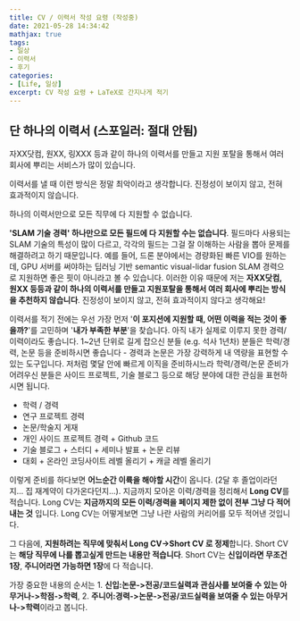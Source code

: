 ```yaml
---
title: CV / 이력서 작성 요령 (작성중)
date: 2021-05-28 14:34:42
mathjax: true
tags: 
- 일상
- 이력서
- 후기
categories: 
- [Life, 일상]
excerpt: CV 작성 요령 + LaTeX로 간지나게 적기
---
```


## 단 하나의 이력서 (스포일러: 절대 안됨)

자XX닷컴, 원XX, 링XXX 등과 같이 하나의 이력서를 만들고 지원 포탈을 통해서 여러 회사에 뿌리는 서비스가 많이 있습니다.

이력서를 낼 때 이런 방식은 정말 최악이라고 생각합니다. 진정성이 보이지 않고, 전혀 효과적이지 않습니다.

하나의 이력서만으로 모든 직무에 다 지원할 수 없습니다.

**'SLAM 기술 경력' 하나만으로 모든 필드에 다 지원할 수는 없습니다**. 필드마다 사용되는 SLAM 기술의 특성이 많이 다르고, 각각의 필드는 그걸 잘 이해하는 사람을 뽑아 문제를 해결하려고 하기 때문입니다. 예를 들어, 드론 분야에서는 경량화된 빠른 VIO를 원하는데, GPU 서버를 써야하는 딥러닝 기반 semantic visual-lidar fusion SLAM 경력으로 지원하면 좋은 핏이 아니라고 볼 수 있습니다. 이러한 이유 때문에 저는 **자XX닷컴, 원XX 등등과 같이 하나의 이력서를 만들고 지원포탈을 통해서 여러 회사에 뿌리는 방식을 추천하지 않습니다**. 진정성이 보이지 않고, 전혀 효과적이지 않다고 생각해요!

이력서를 적기 전에는 우선 가장 먼저 '**이 포지션에 지원할 때, 어떤 이력을 적는 것이 좋을까?**'를 고민하며 '**내가 부족한 부분**'을 찾습니다. 아직 내가 실제로 이루지 못한 경력/이력이라도 좋습니다. 1~2년 단위로 길게 잡으신 분들 (e.g. 석사 1년차) 분들은 학력/경력, 논문 등을 준비하시면 좋습니다 - 경력과 논문은 가장 강력하게 내 역량을 표현할 수 있는 도구입니다. 저처럼 몇달 안에 빠르게 이직을 준비하시느라 학력/경력/논문 준비가 어려우신 분들은 사이드 프로젝트, 기술 블로그 등으로 해당 분야에 대한 관심을 표현하시면 됩니다.

- 학력 / 경력
- 연구 프로젝트 경력
- 논문/학술지 게재
- 개인 사이드 프로젝트 경력 + Github 코드
- 기술 블로그 + 스터디 + 세미나 발표 + 논문 리뷰
- 대회 + 온라인 코딩사이트 레벨 올리기 + 캐글 레벨 올리기

이렇게 준비를 하다보면 **어느순간 이륙을 해야할 시간**이 옵니다. (2달 후 졸업이라던지... 집 재계약이 다가온다던지...). 지금까지 모아온 이력/경력을 정리해서 **Long CV**를 적습니다. Long CV는 **지금까지의 모든 이력/경력을 페이지 제한 없이 전부 그냥 다 적어내는 것** 입니다. Long CV는 어떻게보면 그냥 나란 사람의 커리어를 모두 적어낸 것입니다.

그 다음에, **지원하려는 직무에 맞춰서 Long CV->Short CV 로 정제**합니다. Short CV는 **해당 직무에 나를 뽑고싶게 만드는 내용만 적습니다**. Short CV는 **신입이라면 무조건 1장**, **주니어라면 가능하면 1장**에 다 적습니다. 

가장 중요한 내용의 순서는 1. **신입:논문->전공/코드실력과 관심사를 보여줄 수 있는 아무거나->학점->학력**, 2. **주니어:경력->논문->전공/코드실력을 보여줄 수 있는 아무거나->학력**이라고 봅니다.
